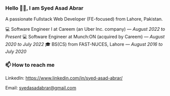 ### Hello 👋🏻, I am Syed Asad Abrar

A passionate Fullstack Web Developer (FE-focused) from Lahore, Pakistan.

💻 Software Engineer I at Careem (an Uber Inc. company) — *August 2022 to Present*
💻 Software Engineer at Munch:ON (acquired by Careem) — *August 2020 to July 2022*
🎓 BS(CS) from FAST-NUCES, Lahore — *August 2016 to July 2020*

### 📫 How to reach me
LinkedIn: https://www.linkedin.com/in/syed-asad-abrar/

Email: syedasadabrar@gmail.com

